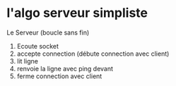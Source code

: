# l'algo serveur simpliste

Le Serveur (boucle sans fin)

1. Ecoute socket
2. accepte connection (débute connection avec client)
3. lit ligne
4. renvoie la ligne avec ping devant
5. ferme connection avec client
